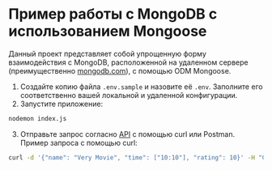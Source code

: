 # Пример работы с MongoDB с использованием Mongoose

Данный проект представляет собой упрощенную форму взаимодействия с MongoDB, расположенной на удаленном сервере (преимущественно [mongodb.com](mongodb.com)), с помощью ODM Mongoose. 

1. Создайте копию файла `.env.sample` и назовите её `.env`. Заполните его соответственно вашей локальной и удаленной конфигурации.
2. Запустите приложение:
```bash
nodemon index.js
```
3. Отправьте запрос согласно [API](https://app.swaggerhub.com/apis/mei33org/FirstAPIName) с помощью curl или Postman. Пример запроса с помощью curl:
```bash
curl -d '{"name": "Very Movie", "time": ["10:10"], "rating": 10}' -H "Content-Type: application/json" -X POST http://localhost:3000/api/movies/create 
```
